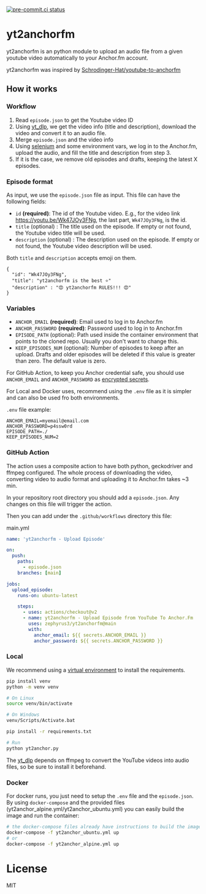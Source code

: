 [![pre-commit.ci status](https://results.pre-commit.ci/badge/github/zephyrus3/yt2anchorfm/main.svg)](https://results.pre-commit.ci/latest/github/zephyrus3/yt2anchorfm/main)

# yt2anchorfm

yt2anchorfm is an python module to upload an audio file from a given youtube video automatically to your Anchor.fm account.

yt2anchorfm was inspired by [Schrodinger-Hat/youtube-to-anchorfm](https://github.com/Schrodinger-Hat/youtube-to-anchorfm)

## How it works

### Workflow

1. Read `episode.json` to get the Youtube video ID
2. Using [yt_dlp](https://github.com/yt-dlp/yt-dlp), we get the video info (title and description), download the video and convert it to an audio file.
3. Merge `episode.json` and the video info
4. Using [selenium](https://github.com/SeleniumHQ/selenium) and some environment vars, we log in to the Anchor.fm, upload the audio, and fill the title and description from step 3.
5. If it is the case, we remove old episodes and drafts, keeping the latest X episodes.

### Episode format

As input, we use the `episode.json` file as input. This file can have the following fields:

- `id` **(required)**: The id of the Youtube video. E.g., for the video link https://youtu.be/Wk47JOy3FNg, the last part, `Wk47JOy3FNg`, is the id.
- `title` (optional) : The title used on the episode. If empty or not found, the Youtube video title will be used.
- `description` (optional) : The description used on the episode. If empty or not found, the Youtube video description will be used.

Both `title` and `description` accepts emoji on them.

```
{
  "id": "Wk47JOy3FNg",
  "title": "yt2anchorfm is the best ⭐"
  "description" : "😍 yt2anchorfm RULES!!! 😍"
}
```

### Variables

- `ANCHOR_EMAIL` **(required)**: Email used to log in to  Anchor.fm
- `ANCHOR_PASSWORD` **(required)**: Password used to log in to Anchor.fm
- `EPISODE_PATH` (optional): Path used inside the container environment that points to the cloned repo. Usually you don't want to change this.
- `KEEP_EPISODES_NUM` (optional): Number of episodes to keep after an upload. Drafts and older episodes will be deleted if this value is greater than zero. The default value is zero.

For GitHub Action, to keep you Anchor credential safe, you should use `ANCHOR_EMAIL` and `ANCHOR_PASSWORD` as [encrypted secrets](https://docs.github.com/en/free-pro-team@latest/actions/reference/encrypted-secrets#creating-encrypted-secrets-for-a-repository).

For Local and Docker uses, recommend using the `.env` file as it is simpler and can also be used fro both environments.

`.env` file example:
```.env
ANCHOR_EMAIL=myemail@email.com
ANCHOR_PASSWORD=p4ssw0rd
EPISODE_PATH=./
KEEP_EPISODES_NUM=2
```

### GitHub Action
The action uses a composite action to have both python, geckodriver and ffmpeg configured. The whole process of downloading the video, converting video to audio format and uploading it to Anchor.fm takes ~3 min.

In your repository root directory you should add a `episode.json`. Any changes on this file will trigger the action.

Then you can add under the `.github/workflows` directory this file:

main.yml
```yml
name: 'yt2anchorfm - Upload Episode'

on:
  push:
    paths: 
      - episode.json
    branches: [main]

jobs:
  upload_episode:
    runs-on: ubuntu-latest

    steps:
      - uses: actions/checkout@v2
      - name: yt2anchorfm - Upload Episode from YouTube To Anchor.Fm
        uses: zephyrus3/yt2anchorfm@main
        with:
          anchor_email: ${{ secrets.ANCHOR_EMAIL }}
          anchor_password: ${{ secrets.ANCHOR_PASSWORD }}
```

### Local

We recommend using a [virtual environment](https://docs.python.org/pt-br/3/library/venv.html) to install the requirements.

```sh
pip install venv
python -m venv venv

# On Linux
source venv/bin/activate

# On Windows
venv/Scripts/Activate.bat

pip install -r requirements.txt

# Run
python yt2anchor.py
```

The [yt_dlp](https://github.com/yt-dlp/yt-dlp) depends on ffmpeg to convert the YouTube videos into audio files, so be sure to install it beforehand.

### Docker
For docker runs, you just need to setup the `.env` file and the `episode.json`. By using `docker-compose` and the provided files (yt2anchor_alpine.yml/yt2anchor_ubuntu.yml) you can easily build the image and run the container:

```sh
# the docker-compose files already have instructions to build the image
docker-compose -f yt2anchor_ubuntu.yml up
# or
docker-compose -f yt2anchor_alpine.yml up
```

# License
MIT
